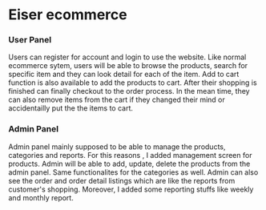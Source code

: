 <h1>Eiser ecommerce</h1>

### <h3>User Panel</h3>
Users can register for account and login to use the website.
Like normal ecommerce sytem, users will be able to browse the products, search for specific item and they can look detail for each of the item. Add to cart function is also available to add the products to cart. After their shopping is finished can finally checkout to the order process. In the mean time, they can also remove items from the cart if they changed their mind or accidentailly put the the items to cart.

### <h3>Admin Panel</h3>
Admin panel mainly supposed to be able to manage the products, categories and reports. For this reasons , I added management screen for products. Admin will be able to add, update, delete the products from the admin panel. Same functionalites for the categories as well. Admin can also see the order and order detail listings which are like the reports from customer's shopping. Moreover, I added some reporting stuffs like weekly and monthly report.
